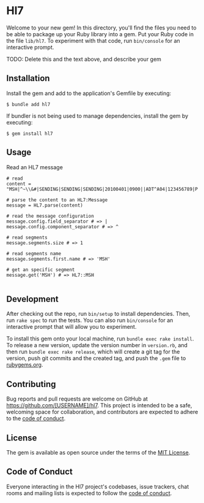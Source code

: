 # Hl7

Welcome to your new gem! In this directory, you'll find the files you need to be able to package up your Ruby library into a gem. Put your Ruby code in the file `lib/hl7`. To experiment with that code, run `bin/console` for an interactive prompt.

TODO: Delete this and the text above, and describe your gem

## Installation

Install the gem and add to the application's Gemfile by executing:

    $ bundle add hl7

If bundler is not being used to manage dependencies, install the gem by executing:

    $ gem install hl7

## Usage

Read an HL7 message

```
# read
content = "MSH|^~\\&#|SENDING|SENDING|SENDING|20100401|0900||ADT^A04|123456789|P|2.3\r"

# parse the content to an HL7:Message
message = HL7.parse(content)

# read the message configuration
message.config.field_separator # => |
message.config.component_separator # => ^

# read segments
message.segments.size # => 1

# read segments name
message.segments.first.name # => 'MSH'

# get an specific segment
message.get('MSH') # => HL7::MSH


```

## Development

After checking out the repo, run `bin/setup` to install dependencies. Then, run `rake spec` to run the tests. You can also run `bin/console` for an interactive prompt that will allow you to experiment.

To install this gem onto your local machine, run `bundle exec rake install`. To release a new version, update the version number in `version.rb`, and then run `bundle exec rake release`, which will create a git tag for the version, push git commits and the created tag, and push the `.gem` file to [rubygems.org](https://rubygems.org).

## Contributing

Bug reports and pull requests are welcome on GitHub at https://github.com/[USERNAME]/hl7. This project is intended to be a safe, welcoming space for collaboration, and contributors are expected to adhere to the [code of conduct](https://github.com/[USERNAME]/hl7/blob/master/CODE_OF_CONDUCT.md).

## License

The gem is available as open source under the terms of the [MIT License](https://opensource.org/licenses/MIT).

## Code of Conduct

Everyone interacting in the Hl7 project's codebases, issue trackers, chat rooms and mailing lists is expected to follow the [code of conduct](https://github.com/[USERNAME]/hl7/blob/master/CODE_OF_CONDUCT.md).
